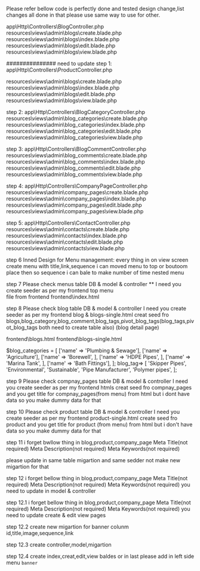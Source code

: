 Please refer bellow code is perfectly done and tested design change,list changes all done in that
please use same way to use for other.

app\Http\Controllers\BlogController.php
resources\views\admin\blogs\create.blade.php
resources\views\admin\blogs\index.blade.php
resources\views\admin\blogs\edit.blade.php
resources\views\admin\blogs\view.blade.php

###############
need to update
step 1:
app\Http\Controllers\ProductController.php

resources\views\admin\blogs\create.blade.php
resources\views\admin\blogs\index.blade.php
resources\views\admin\blogs\edit.blade.php
resources\views\admin\blogs\view.blade.php

step 2:
app\Http\Controllers\BlogCategoryController.php
resources\views\admin\blog_categories\create.blade.php
resources\views\admin\blog_categories\index.blade.php
resources\views\admin\blog_categories\edit.blade.php
resources\views\admin\blog_categories\view.blade.php

step 3:
app\Http\Controllers\BlogCommentController.php
resources\views\admin\blog_comments\create.blade.php
resources\views\admin\blog_comments\index.blade.php
resources\views\admin\blog_comments\edit.blade.php
resources\views\admin\blog_comments\view.blade.php

step 4:
app\Http\Controllers\CompanyPageController.php
resources\views\admin\company_pages\create.blade.php
resources\views\admin\company_pages\index.blade.php
resources\views\admin\company_pages\edit.blade.php
resources\views\admin\company_pages\view.blade.php

step 5:
app\Http\Controllers\ContactController.php
resources\views\admin\contacts\create.blade.php
resources\views\admin\contacts\index.blade.php
resources\views\admin\contacts\edit.blade.php
resources\views\admin\contacts\view.blade.php

step 6
Inned Design for
Menu management:
every thing in on view screen
create menu with title,link,sequence
i can moved menu to top or boutoom place then so sequence
i can bale to make number of time nested menu

step 7
Please check menus table DB & model & controller
\*\* I need you create seeder as per my frontend top menu  
file from frontend
frontend\index.html

step 8
Please check blog table DB & model & controller
I need you create seeder as per my frontend blog & blogs-single.html
creat seed fro blogs,blog_category,blog_comment,blog_tags,pivot_blog_tags(blog_tags,pivot_blog_tags both need to create table also)
(blog detail page)

frontend\blogs.html
frontend\blogs-single.html

$blog_categories = [
['name' => 'Plumbing & Sewage'],
['name' => 'Agriculture'],
['name' => 'Borewell', ],
['name' => 'HDPE Pipes', ],
['name' => 'Marina Tank', ],
['name' => 'Bath Fittings'],
];
blog_tag=> [
'Skipper Pipes',
'Environmental',
'Sustainable',
'Pipe Manufacturer',
'Polymer pipes',
];

step 9
Please check compnay_pages table DB & model & controller
I need you create seeder as per my frontend htmls
creat seed fro compnay_pages
and you get title for compnay_pages(from menu) from html
but i dont have data so you make dummy data for that

step 10
Please check product table DB & model & controller
I need you create seeder as per my frontend product-single.html
create seed fro product
and you get title for product (from menu) from html
but i don't have data so you make dummy data for that

step 11
i forget bwllow thing in blog,product,company_page
Meta Title(not required)
Meta Description(not required)
Meta Keywords(not required)

please update in same table migartion and same sedder not make new migartion for that

step 12
i forget bellow thing in blog,product,company_page
Meta Title(not required)
Meta Description(not required)
Meta Keywords(not required)
you need to update in model & controller

step 12.1
i forget bellow thing in blog,product,company_page
Meta Title(not required)
Meta Description(not required)
Meta Keywords(not required)
you need to update create & edit view pages

step 12.2
create new migartion for banner
colunm id,title,image,sequence,link

step 12.3
create controller,model,migartion

step 12.4
create index,creat,edit,view baldes or in last please add in left side menu `banner`
